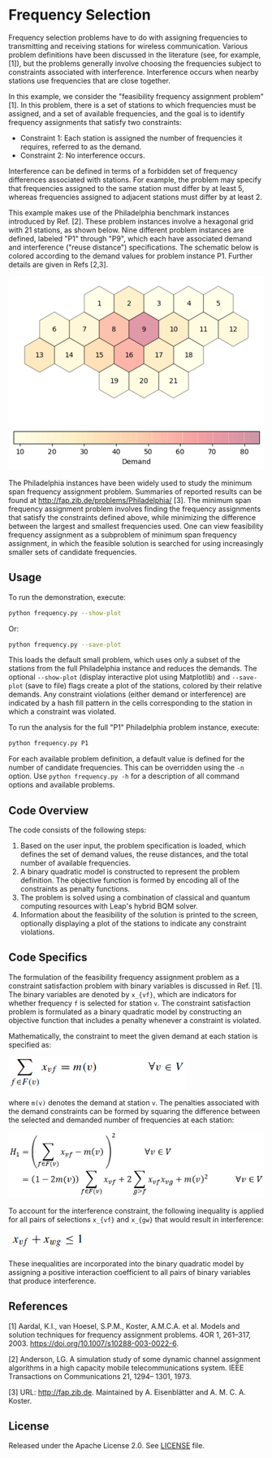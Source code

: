 # Frequency Selection

Frequency selection problems have to do with assigning frequencies to
transmitting and receiving stations for wireless communication.  Various problem
definitions have been discussed in the literature (see, for example, [1]), but
the problems generally involve choosing the frequencies subject to constraints
associated with interference.  Interference occurs when nearby stations use
frequencies that are close together.

In this example, we consider the "feasibility frequency assignment problem" [1].
In this problem, there is a set of stations to which frequencies must be
assigned, and a set of available frequencies, and the goal is to identify
frequency assignments that satisfy two constraints:

- Constraint 1: Each station is assigned the number of frequencies it requires,
  referred to as the demand.
- Constraint 2: No interference occurs.

Interference can be defined in terms of a forbidden set of frequency differences
associated with stations.  For example, the problem may specify that frequencies
assigned to the same station must differ by at least 5, whereas frequencies
assigned to adjacent stations must differ by at least 2.

This example makes use of the Philadelphia benchmark instances introduced by
Ref. [2].  These problem instances involve a hexagonal grid with 21 stations, as
shown below.  Nine different problem instances are defined, labeled "P1" through
"P9", which each have associated demand and interference ("reuse distance")
specifications.  The schematic below is colored according to the demand values
for problem instance P1.  Further details are given in Refs [2,3].

![Philadelphia instance](_static/Philadelphia.png)

The Philadelphia instances have been widely used to study the minimum span
frequency assignment problem.  Summaries of reported results can be found at
http://fap.zib.de/problems/Philadelphia/ [3].  The minimum span frequency
assignment problem involves finding the frequency assignments that satisfy the
constraints defined above, while minimizing the difference between the largest
and smallest frequencies used.  One can view feasibility frequency assignment as
a subproblem of minimum span frequency assignment, in which the feasible
solution is searched for using increasingly smaller sets of candidate
frequencies.


## Usage

To run the demonstration, execute:

```bash
python frequency.py --show-plot
```

Or:

```bash
python frequency.py --save-plot
```

This loads the default small problem, which uses only a subset of the stations
from the full Philadelphia instance and reduces the demands.  The optional
`--show-plot` (display interactive plot using Matplotlib) and `--save-plot`
(save to file) flags create a plot of the stations, colored by their relative
demands.  Any constraint violations (either demand or interference) are
indicated by a hash fill pattern in the cells corresponding to the station in
which a constraint was violated.

To run the analysis for the full "P1" Philadelphia problem instance, execute:

```bash
python frequency.py P1
```

For each available problem definition, a default value is defined for the number
of candidate frequencies.  This can be overridden using the `-n` option.  Use
`python frequency.py -h` for a description of all command options and available
problems.


## Code Overview

The code consists of the following steps:

1. Based on the user input, the problem specification is loaded, which defines
   the set of demand values, the reuse distances, and the total number of
   available frequencies.
2. A binary quadratic model is constructed to represent the problem definition.
   The objective function is formed by encoding all of the constraints as
   penalty functions.
3. The problem is solved using a combination of classical and quantum computing
   resources with Leap's hybrid BQM solver.
4. Information about the feasibility of the solution is printed to the screen,
   optionally displaying a plot of the stations to indicate any constraint
   violations.


## Code Specifics

The formulation of the feasibility frequency assignment problem as a constraint
satisfaction problem with binary variables is discussed in Ref. [1].  The binary
variables are denoted by `x_{vf}`, which are indicators for whether frequency
`f` is selected for station `v`.  The constraint satisfaction problem is
formulated as a binary quadratic model by constructing an objective function
that includes a penalty whenever a constraint is violated.

Mathematically, the constraint to meet the given demand at each station is
specified as:

![Eq1](_static/Eq1.png)

where `m(v)` denotes the demand at station `v`. The penalties associated with
the demand constraints can be formed by squaring the difference between the
selected and demanded number of frequencies at each station:

![H1](_static/H1.png)

To account for the interference constraint, the following inequality is applied
for all pairs of selections `x_{vf}` and `x_{gw}` that would result in
interference:

![Eq2](_static/Eq2.png)

These inequalities are incorporated into the binary quadratic model by assigning
a positive interaction coefficient to all pairs of binary variables that produce
interference.


## References

[1] Aardal, K.I., van Hoesel, S.P.M., Koster, A.M.C.A. et al. Models and
solution techniques for frequency assignment problems. 4OR 1, 261–317,
2003. https://doi.org/10.1007/s10288-003-0022-6.

[2] Anderson, LG. A simulation study of some dynamic channel assignment
algorithms in a high capacity mobile telecommunications system. IEEE
Transactions on Communications 21, 1294– 1301, 1973.

[3] URL: http://fap.zib.de. Maintained by A. Eisenblätter and
A. M. C. A. Koster.


## License

Released under the Apache License 2.0. See [LICENSE](LICENSE) file.
